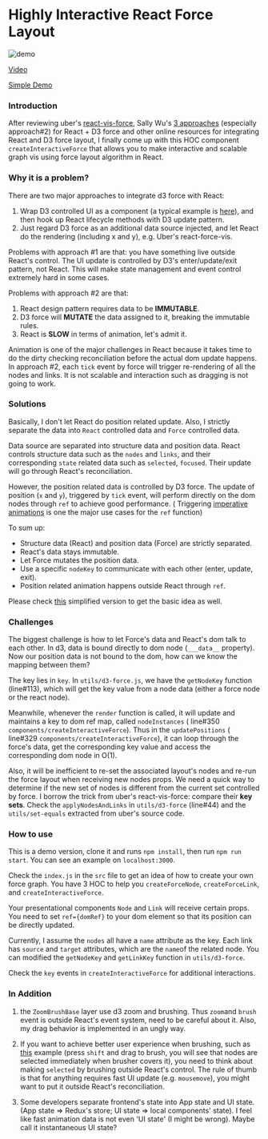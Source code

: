 # Highly Interactive React Force Layout

![demo](https://raw.githubusercontent.com/hkjpotato/react-force/master/demo.gif)

[Video](https://youtu.be/6x3FctrLcAc)

[Simple Demo](http://bl.ocks.org/hkjpotato/55a25dd75d7a0e8d3d2129a8326b61ca)


### Introduction
After reviewing uber's [react-vis-force](https://github.com/uber/react-vis-force), Sally Wu's [3 approaches](http://bl.ocks.org/sxywu/61a4bd0cfc373cf08884) (especially approach#2) for React + D3 force and other online resources for integrating React and D3 force layout, I finally come up with this HOC component ```createInteractiveForce``` that allows you to make interactive and scalable graph vis using force layout algorithm in React.

### Why it is a problem?
There are two major approaches to integrate d3 force with React:
 1. Wrap D3 controlled UI as a component (a typical example is [here](http://nicolashery.com/integrating-d3js-visualizations-in-a-react-app/)), and then hook up React lifecycle methods with D3 update pattern.
 2. Just regard D3 force as an additional data source injected, and let React do the rendering (including x and y), e.g. Uber's react-force-vis.
 
Problems with approach #1 are that: you have something live outside React's control. The UI update is controlled by D3's enter/update/exit pattern, not React. This will make state management and event control extremely hard in some cases.

Problems with approach #2 are that:
 1. React design pattern requires data to be __IMMUTABLE__.
 2. D3 force will __MUTATE__ the data assigned to it, breaking the immutable rules.
 3. React is __SLOW__ in terms of animation, let's admit it. 
    
Animation is one of the major challenges in React because it takes time to do the dirty checking reconciliation before the actual dom update happens. In approach #2, each ```tick``` event by force will trigger re-rendering of all the nodes and links. It is not scalable and interaction such as dragging is not going to work.


### Solutions
Basically, I don't let React do position related update. Also, I strictly separate the data into ```React``` controlled data and ```Force``` controlled data.

Data source are separated into structure data and position data. React controls structure data such as the ```nodes``` and ```links```, and their corresponding ```state``` related data such as ```selected```, ```focused```. Their update will go through React's reconciliation. 

However, the position related data is controlled by D3 force. The update of position (```x``` and ```y```), triggered by ```tick``` event, will perform directly on the dom nodes through ```ref``` to achieve good performance. ( Triggering [imperative animations](https://facebook.github.io/react/docs/refs-and-the-dom.html) is one the major use cases for the ```ref``` function)

To sum up:
 - Structure data (React) and position data (Force) are strictly separated.
 - React's data stays immutable.
 - Let Force mutates the position data.
 - Use a specific ```nodeKey``` to communicate with each other (enter, update, exit).
 - Position related animation happens outside React through  ```ref```. 

Please check [this](http://bl.ocks.org/hkjpotato/55a25dd75d7a0e8d3d2129a8326b61ca) simplified version to get the basic idea as well.

### Challenges
The biggest challenge is how to let Force's data and React's dom talk to each other. In d3, data is bound directly to dom node (```___data__``` property). Now our position data is not bound to the dom, how can we know the mapping between them?

The key lies in ```key```. In ```utils/d3-force.js```, we have the ```getNodeKey``` function (line#113), which will get the key value from a node data (either a force node or the react node).

Meanwhile, whenever the ```render``` function is called, it will update and maintains a key to dom ref map, called ```nodeInstances``` ( line#350 ```components/createInteractiveForce```). Thus in the ```updatePositions``` ( line#329 ```components/createInteractiveForce```), it can loop through the force's data, get the corresponding key value and access the corresponding dom node in O(1).

Also, it will be inefficient to re-set the associated layout's nodes and re-run the force layout when receiving new nodes props. We need a quick way to determine if the new set of nodes is different from the current set controlled by force. I borrow the trick from uber's react-vis-force: compare their __key sets__. Check the ```applyNodesAndLinks``` in ```utils/d3-force``` (line#44) and the ```utils/set-equals``` extracted from uber's source code.


### How to use
This is a demo version, clone it and runs ```npm install```, then run ```npm run start```. You can see an example on ```localhost:3000```.

Check the ```index.js``` in the ```src``` file to get an idea of how to create your own force graph. You have 3 HOC to help you ```createForceNode```, ```createForceLink```, and ```createInteractiveForce```.

Your presentational components ```Node``` and ```Link``` will receive certain props. You need to set ```ref={domRef}``` to your dom element so that its position can be directly updated.

Currently, I assume the ```nodes``` all have a ```name``` attribute as the key. Each link has ```source``` and ```target``` attributes, which are the ```name```of the related node. You can modified the ```getNodeKey``` and ```getLinkKey``` function in ```utils/d3-force```.

Check the ```key``` events in ```createInteractiveForce``` for additional interactions.

### In Addition
 1. the ```ZoomBrushBase``` layer use d3 zoom and brushing. Thus ```zoom```and ```brush``` event is outside React's event system, need to be careful about it. Also, my drag behavior is implemented in an ungly way.
 
 2. If you want to achieve better user experience when brushing, such as [this](http://bl.ocks.org/hkjpotato/f88e818b34827451cc1b3f19a622ad49) example (press ```shift``` and drag to brush, you will see that nodes are selected immediately when brusher covers it), you need to think about making ```selected``` by brushing outside React's control. The rule of thumb is that for anything requires fast UI update (e.g. ```mousemove```), you might want to put it outside React's reconciliation.
 
 3. Some developers separate frontend's state into App state and UI state. (App state => Redux's store; UI state => local components' state). I feel like fast animation data is not even 'UI state' (I might be wrong). Maybe call it instantaneous UI state?
